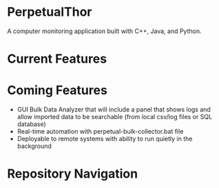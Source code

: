 # PerpetualThor
A computer monitoring application built with C++, Java, and Python.

# Current Features

# Coming Features
- GUI Bulk Data Analyzer that will include a panel that shows logs and allow imported data to be searchable (from local csv/log files or SQL database)
- Real-time automation with perpetual-bulk-collector.bat file
- Deployable to remote systems with ability to run quietly in the background

# Repository Navigation
